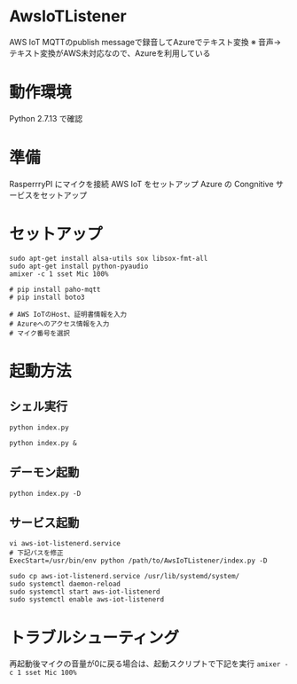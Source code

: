 # AwsIoTListener
AWS IoT MQTTのpublish messageで録音してAzureでテキスト変換
※ 音声->テキスト変換がAWS未対応なので、Azureを利用している

# 動作環境
Python 2.7.13 で確認

# 準備
RasperrryPI にマイクを接続
AWS IoT をセットアップ
Azure の Congnitive サービスをセットアップ

# セットアップ
```
sudo apt-get install alsa-utils sox libsox-fmt-all
sudo apt-get install python-pyaudio
amixer -c 1 sset Mic 100%
```
```
# pip install paho-mqtt  
# pip install boto3
```

```vi config.ini
# AWS IoTのHost、証明書情報を入力
# Azureへのアクセス情報を入力
# マイク番号を選択
```

# 起動方法
## シェル実行
```
python index.py
```
```
python index.py &
```

## デーモン起動
```
python index.py -D
```

## サービス起動
```
vi aws-iot-listenerd.service
# 下記パスを修正
ExecStart=/usr/bin/env python /path/to/AwsIoTListener/index.py -D
```
```
sudo cp aws-iot-listenerd.service /usr/lib/systemd/system/
sudo systemctl daemon-reload
sudo systemctl start aws-iot-listenerd
sudo systemctl enable aws-iot-listenerd
```

# トラブルシューティング
再起動後マイクの音量が0に戻る場合は、起動スクリプトで下記を実行
```amixer -c 1 sset Mic 100%```
